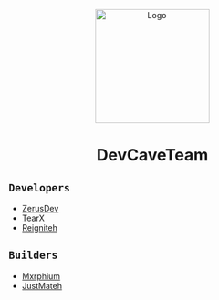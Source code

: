 <p align="center"> <img src="https://i.imgur.com/ncy6T7K.png" alt="Logo" width="200" height="200"> </a>
<h1 align="center">DevCaveTeam</h1>

## `Developers`
- [ZerusDev](https://github.com/Zerus)
- [TearX](https://github.com/TearX)
- [Reigniteh](https://github.com/Reigniteh)

## `Builders`
- [Mxrphium](https://github.com/Mxrphium)
- [JustMateh](https://github.com/JustMateh)

<!--

**Here are some ideas to get you started:**

🙋‍♀️ A short introduction - what is your organization all about?
🌈 Contribution guidelines - how can the community get involved?
👩‍💻 Useful resources - where can the community find your docs? Is there anything else the community should know?
🍿 Fun facts - what does your team eat for breakfast?
🧙 Remember, you can do mighty things with the power of [Markdown](https://docs.github.com/github/writing-on-github/getting-started-with-writing-and-formatting-on-github/basic-writing-and-formatting-syntax)
-->
